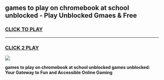 
## games to play on chromebook at school unblocked - Play Unblocked Gmaes & Free
<h3>
<a href="https://premium.freeplayer.one?title=games_to_play_on_chromebook_at_school_unblocked&ref=20F">CLICK TO PLAY</a></h3>
<hr>

<h3>
<a href="https://premium.freeplayer.one?title=games_to_play_on_chromebook_at_school_unblocked&ref=20F">CLICK 2 PLAY</a>
  
</h3>

<a href="https://premium.freeplayer.one?title=games_to_play_on_chromebook_at_school_unblocked&ref=20F/"><img src="https://clearcache.store/games.png"></a>


**games to play on chromebook at school unblocked games unblocked: Your Gateway to Fun and Accessible Online Gaming**
